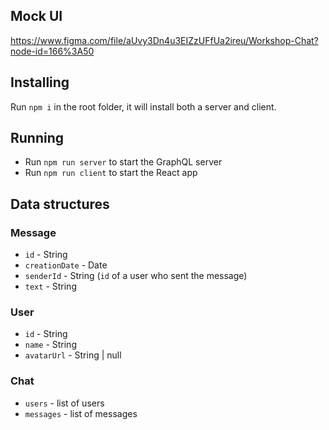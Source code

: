 ## Mock UI

https://www.figma.com/file/aUvy3Dn4u3EIZzUFfUa2ireu/Workshop-Chat?node-id=166%3A50

## Installing

Run `npm i` in the root folder, it will install both a server and client.

## Running

- Run `npm run server` to start the GraphQL server
- Run `npm run client` to start the React app

## Data structures

### Message

- `id` - String
- `creationDate` - Date
- `senderId` - String (`id` of a user who sent the message)
- `text` - String

### User

- `id` - String
- `name` - String
- `avatarUrl` - String | null

### Chat

- `users` - list of users
- `messages` - list of messages
